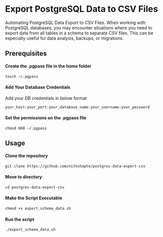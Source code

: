# Export PostgreSQL Data to CSV Files
Automating PostgreSQL Data Export to CSV Files. 
When working with PostgreSQL databases, you may encounter situations where you need to export data from all tables in a schema to separate CSV files. This can be especially useful for data analysis, backups, or migrations.


## Prerequisites
#### Create the .pgpass file in the home folder
```
touch ~/.pgpass
```

#### Add Your Database Credentials
Add your DB credentials in below format
```
your_host:your_port:your_database_name:your_username:your_password
```

#### Set the permissions on the .pgpass file
```
chmod 600 ~/.pgpass
```

## Usage
#### Clone the repository
```
git clone https://github.com/niteshapte/postgres-data-export-csv
```

#### Move to directory
```
cd postgres-data-export-csv
```

#### Make the Script Executable
```
chmod +x export_schema_data.sh
```

#### Run the script
```
./export_schema_data.sh
```
